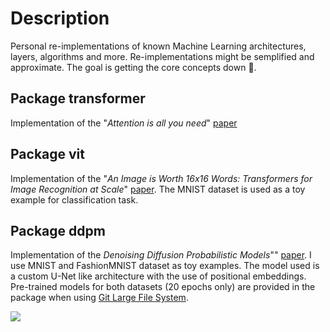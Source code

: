 # Description
Personal re-implementations of known Machine Learning architectures, layers, algorithms and more.
Re-implementations might be semplified and approximate. The goal is getting the core concepts down 🙂.

## Package transformer
Implementation of the "_Attention is all you need_" [paper](https://arxiv.org/abs/1706.03762) 

## Package vit
Implementation of the "_An Image is Worth 16x16 Words: Transformers for Image Recognition at Scale_" [paper](https://openreview.net/forum?id=YicbFdNTTy).
The MNIST dataset is used as a toy example for classification task.

## Package ddpm
Implementation of the _Denoising Diffusion Probabilistic Models_"" [paper](https://arxiv.org/abs/2006.11239).
I use MNIST and FashionMNIST dataset as toy examples. The model used is a custom U-Net like architecture with the use of positional embeddings.
Pre-trained models for both datasets (20 epochs only) are provided in the package when using [Git Large File System](https://git-lfs.github.com/).

<img src="./ddpm/both.gif" />